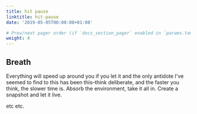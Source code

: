 ```yaml
---
title: hit pause
linktitle: hit-pause
date: '2019-05-05T00:00:00+01:00'

# Prev/next pager order (if `docs_section_pager` enabled in `params.toml`)
weight: 4
---
```

## Breath
Everything will speed up around you if you let it and the only antidote I've seemed to find to this has been this–think deliberate, and the faster you think, the slower time is. Absorb the environment, take it all in. Create a snapshot and let it live.

etc etc.
